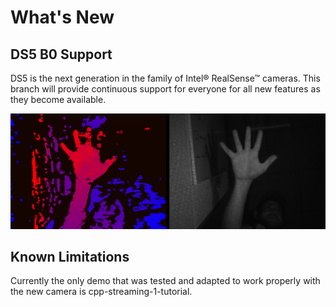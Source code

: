 # What's New

## DS5 B0 Support

DS5 is the next generation in the family of Intel® RealSense™ cameras.
This branch will provide continuous support for everyone for all new features as they become available.

![ds5-placeholder](./ds5-placeholder.png)

## Known Limitations

Currently the only demo that was tested and adapted to work properly with the new camera is cpp-streaming-1-tutorial.
